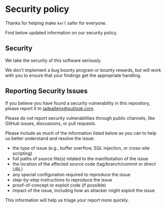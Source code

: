 # Security policy

Thanks for helping make `kerl` safer for everyone.

Find below updated information on our security policy.

## Security

We take the security of this software seriously.

We don't implement a bug bounty program or bounty rewards, but will work with
you to ensure that your findings get the appropriate handling.

## Reporting Security Issues

If you believe you have found a security vulnerability in this repository,
please report it to <jadeallenx@outlook.com>.

Please do not report security vulnerabilities through public channels, like
GitHub issues, discussions, or pull requests.

Please include as much of the information listed below as you can to help us
better understand and resolve the issue:

- the type of issue (e.g., buffer overflow, SQL injection, or cross-site
  scripting)
- full paths of source file(s) related to the manifestation of the issue
- the location of the affected source code (tag/branch/commit or direct URL)
- any special configuration required to reproduce the issue
- step-by-step instructions to reproduce the issue
- proof-of-concept or exploit code (if possible)
- impact of the issue, including how an attacker might exploit the issue

This information will help us triage your report more quickly.
